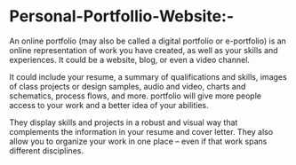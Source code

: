 # Personal-Portfollio-Website:-
An online portfolio (may also be called a digital portfolio or e-portfolio) is an online representation of work you have created, as well as your skills and experiences. It could be a website, blog, or even a video channel.  

It could include your resume, a summary of qualifications and skills, images of class projects or design samples, audio and video, charts and schematics, process flows, and more.
portfolio will give more people access to your work and a better idea of your abilities.

They display skills and projects in a robust and visual way that complements the information in your resume and cover letter. They also allow you to organize your work in one place – even if that work spans different disciplines.
